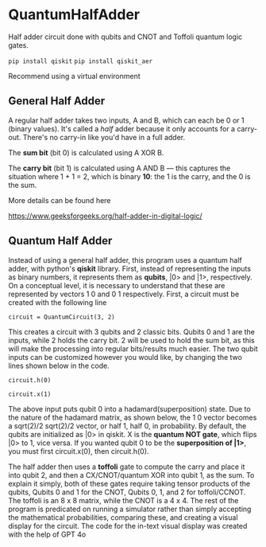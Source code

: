 # QuantumHalfAdder
Half adder circuit done with qubits and CNOT and Toffoli quantum logic gates. 

`pip install qiskit`
`pip install qiskit_aer`

Recommend using a virtual environment

## General Half Adder

A regular half adder takes two inputs, A and B, which can each be 0 or 1 (binary values). It's called a *half* adder because it only accounts for a carry-out. There's no carry-in like you'd have in a full adder.

The **sum bit** (bit 0) is calculated using A XOR B.

The **carry bit** (bit 1) is calculated using A AND B — this captures the situation where 1 + 1 = 2, which is binary **10**: the 1 is the carry, and the 0 is the sum.

More details can be found here

https://www.geeksforgeeks.org/half-adder-in-digital-logic/

## Quantum Half Adder
Instead of using a general half adder, this program uses a quantum half adder, with python's **qiskit** library. First, instead of representing the inputs as binary numbers, it represents them as **qubits**, |0> and |1>, respectively. On a conceptual level, it is necessary to understand that these are represented by vectors 1 0 and 0 1 respectively. First, a circuit must be created with the following line

`circuit = QuantumCircuit(3, 2)`

This creates a circuit with 3 qubits and 2 classic bits. Qubits 0 and 1 are the inputs, while 2 holds the carry bit. 2 will be used to hold the sum bit, as this will make the processing into regular bits/results much easier. The two qubit inputs can be customized however you would like, by changing the two lines shown below in the code.

`circuit.h(0)`

`circuit.x(1)`

The above input puts qubit 0 into a hadamard(superposition) state. Due to the nature of the hadamard matrix, as shown below, the 1 0 vector becomes a sqrt(2)/2 sqrt(2)/2 vector, or half 1, half 0, in probability. By default, the qubits are initialized as |0> in qiskit. X is the **quantum NOT gate**, which flips |0> to 1, vice versa. If you wanted qubit 0 to be the **superposition of |1>**, you must first circuit.x(0), then circuit.h(0).

The half adder then uses a **toffoli** gate to compute the carry and place it into qubit 2, and then a CX/CNOT/quantum XOR into qubit 1, as the sum. To explain it simply, both of these gates require taking tensor products of the qubits, Qubits 0 and 1 for the CNOT, Qubits 0, 1, and 2 for toffoli/CCNOT. The toffoli is an 8 x 8 matrix, while the CNOT is a 4 x 4. The rest of the program is predicated on running a simulator rather than simply accepting the mathematical probabilities, comparing these, and creating a visual display for the circuit. The code for the in-text visual display was created with the help of GPT 4o
